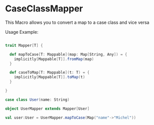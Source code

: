 # CaseClassMapper
This Macro allows you to convert a map to a case class and vice versa

Usage Example:

```scala

trait Mapper[T] {

  def mapToCase[T: Mappable](map: Map[String, Any]) = {
    implicitly[Mappable[T]].fromMap(map)
  }

  def caseToMap[T: Mappable](t: T) = {
    implicitly[Mappable[T]].toMap(t)
  }

}

case class User(name: String)

object UserMapper extends Mapper[User]

val user:User = UserMapper.mapToCase(Map("name"->"Michel"))

```
